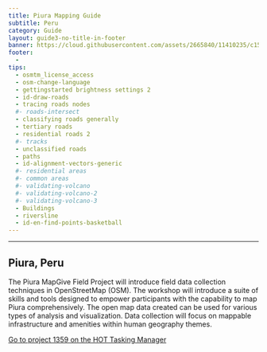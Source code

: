 ```yaml
---
title: Piura Mapping Guide
subtitle: Peru
category: Guide
layout: guide3-no-title-in-footer
banner: https://cloud.githubusercontent.com/assets/2665840/11410235/c150b598-9393-11e5-937a-eeb5e9765d94.jpg
footer: 
  - 
tips:
  - osmtm_license_access
  - osm-change-language
  - gettingstarted brightness settings 2
  - id-draw-roads
  - tracing roads nodes
  #- roads-intersect
  - classifying roads generally
  - tertiary roads
  - residential roads 2
  #- tracks
  - unclassified roads
  - paths
  - id-alignment-vectors-generic
  #- residential areas
  #- common areas
  #- validating-volcano
  #- validating-volcano-2
  #- validating-volcano-3
  - Buildings
  - riversline
  - id-en-find-points-basketball
---
```


<div id="test" class="col-lg-5 col-sm-6">
<hr class="section-heading-spacer">
<div class="clearfix"></div>


<h2 class="section-heading">Piura, Peru</h2>

 <p>The Piura MapGive Field Project will introduce field data collection techniques in OpenStreetMap (OSM). The workshop will introduce a suite of skills and tools designed to empower participants with the capability to map Piura comprehensively. The open map data created can be used for various types of analysis and visualization. Data collection will focus on mappable infrastructure and amenities within human geography themes.
  </p>

<p>
  <a href="https://tasks.hotosm.org/project/1369"> Go to project 1359 on the HOT Tasking Manager</a>
</p>
